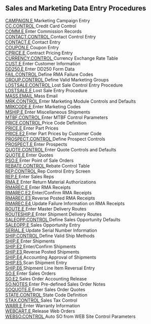 ##  Sales and Marketing Data Entry Procedures

<PageHeader />

[ CAMPAIGN.E ](../../../rover/AP-OVERVIEW/AP-ENTRY/ACCT-CONTROL/ACCT-CONTROL-1/ar-e/CUST-E/CUST-E-1/CAMPAIGN-E) Marketing Campaign Entry   
[ CC.CONTROL ](../../../rover/AP-OVERVIEW/AP-ENTRY/ACCT-CONTROL/ACCT-CONTROL-1/ar-e/CUST-E/CUST-E-5/CC-CONTROL) Credit Card Control   
[ COMM.E ](COMM-E/README.md) Enter Commission Records   
[ CONTACT.CONTROL ](../../../rover/AP-OVERVIEW/AP-ENTRY/CONTACT-CONTROL) Contact Control Entry   
[ CONTACT.E ](../../../rover/AP-OVERVIEW/AP-ENTRY/VENDOR-E/VENDOR-E-2/CONTACT-E) Contact Entry   
[ COUPON.E ](COUPON-E/README.md) Coupon Entry   
[ CPRICE.E ](../../../rover/AP-OVERVIEW/AP-ENTRY/ACCT-CONTROL/ACCT-CONTROL-1/ar-e/CUST-E/CUST-E-1/CPRICE-E) Contract Pricing Entry   
[ CURRENCY.CONTROL ](../../../rover/AP-OVERVIEW/AP-ENTRY/AP-E/AP-E-1/CURRENCY-CONTROL) Currency Exchange Rate Table   
[ CUST.E ](../../../rover/AP-OVERVIEW/AP-ENTRY/ACCT-CONTROL/ACCT-CONTROL-1/ar-e/CUST-E) Enter Customer Information   
[ DD250.E ](DD250-E/README.md) Enter DD250 Form Data   
[ FAIL.CONTROL ](FAIL-CONTROL/README.md) Define RMA Failure Codes   
[ GROUP.CONTROL ](../../../rover/AP-OVERVIEW/AP-ENTRY/ACCT-CONTROL/ACCT-CONTROL-1/ar-e/CUST-E/CUST-E-1/CAMPAIGN-E/CAMPAIGN-E-1/GROUP-CONTROL) Define Valid Marketing Groups   
[ LOSTSALE.CONTROL ](LOSTSALE-CONTROL/README.md) Lost Sale Control Entry Procedure   
[ LOSTSALE.E ](LOSTSALE-CONTROL/LOSTSALE-E/README.md) Lost Sale Entry Procedure   
[ MASS.EMAIL ](MASS-EMAIL/README.md) Mass Email   
[ MRK.CONTROL ](../../../rover/AP-OVERVIEW/AP-ENTRY/AP-E/AP-E-1/CURRENCY-CONTROL/SO-E/MRK-CONTROL) Enter Marketing Module Controls and Defaults   
[ MRKCODE.E ](MRKCODE-E/README.md) Enter Marketing Codes   
[ MSHIP.E ](../../../rover/AP-OVERVIEW/AP-ENTRY/AP-E/AP-E-1/MSHIP-E) Enter Miscellaneous Shipments   
[ MTBF.CONTROL ](MTBF-CONTROL/README.md) Enter MTBF Control Parameters   
[ PRICE.CONTROL ](../../../rover/AP-OVERVIEW/AP-ENTRY/AP-E/AP-E-1/CURRENCY-CONTROL/SO-E/SO-E-1/PRICE-CONTROL) Price Code Definition   
[ PRICE.E ](../../../rover/AP-OVERVIEW/AP-ENTRY/ACCT-CONTROL/ACCT-CONTROL-1/ar-e/CUST-E/CUST-E-1/PRICE-E) Enter Part Prices   
[ PRICE.E2 ](PRICE-E2/README.md) Enter Part Prices by Customer Code   
[ PROSPECT.CONTROL ](PROSPECT-CONTROL/README.md) Define Prospect Controls   
[ PROSPECT.E ](PROSPECT-CONTROL/PROSPECT-E/README.md) Enter Prospects   
[ QUOTE.CONTROL ](../../../rover/AP-OVERVIEW/AP-ENTRY/AP-E/AP-E-1/CURRENCY-CONTROL/SO-E/MRK-CONTROL/MRK-CONTROL-1/SOQUOTE-E/SOQUOTE-E-1/QUOTE-CONTROL) Enter Quote Controls and Defaults   
[ QUOTE.E ](../../../rover/AP-OVERVIEW/AP-ENTRY/AP-E/AP-E-1/CURRENCY-CONTROL/SO-E/MRK-CONTROL/MRK-CONTROL-1/SOQUOTE-E/QUOTE-E) Enter Quotes   
[ PSO.E ](../../../rover/AP-OVERVIEW/AP-ENTRY/AP-E/AP-E-1/MSHIP-E/MSHIP-E-2/Parts-E/PARTS-E-2/PSO-E) Enter Point of Sale Orders   
[ REBATE.CONTROL ](../../../rover/AP-OVERVIEW/AP-ENTRY/ACCT-CONTROL/ACCT-CONTROL-1/ar-e/CUST-E/CUST-E-7/REBATE-CONTROL) Rebate Control Table   
[ REP.CONTROL ](REP-CONTROL/README.md) Rep Control Entry Screen   
[ REP.E ](../../../rover/AP-OVERVIEW/AP-ENTRY/PRECOMM-E/PRECOMM-E-1/REP-E) Enter Sales Reps   
[ RMA.E ](../../../rover/AP-OVERVIEW/AP-ENTRY/AP-E/AP-E-1/CURRENCY-CONTROL/SO-E/MRK-CONTROL/MRK-CONTROL-2/RMA-E) Enter Return Material Authorizations   
[ RMAREC.E ](../../../rover/AP-OVERVIEW/AP-ENTRY/AP-E/AP-E-1/CURRENCY-CONTROL/SO-E/MRK-CONTROL/MRK-CONTROL-2/RMA-E/RMA-E-1/RMAREC-E2/RMAREC-E) Enter RMA Receipts   
[ RMAREC.E2 ](../../../rover/AP-OVERVIEW/AP-ENTRY/AP-E/AP-E-1/CURRENCY-CONTROL/SO-E/MRK-CONTROL/MRK-CONTROL-2/RMA-E/RMA-E-1/RMAREC-E2) Enter/Confirm RMA Receipts   
[ RMAREC.E3 ](RMAREC-E3/README.md) Reverse Posted RMA Receipts   
[ RMAREC.E4 ](RMAREC-E4/README.md) Update Failure Information on RMA Receipts   
[ ROUTE.E ](../../../rover/AP-OVERVIEW/AP-ENTRY/ACCT-CONTROL/ACCT-CONTROL-1/ar-e/CUST-E/CUST-E-1/ROUTE-E) Enter Master Delivery Routes   
[ ROUTESHIP.E ](../../../rover/AP-OVERVIEW/AP-ENTRY/ACCT-CONTROL/ACCT-CONTROL-1/ar-e/CUST-E/CUST-E-1/ROUTE-E/ROUTESHIP-E) Enter Shipment Delivery Routes   
[ SALEOPP.CONTROL ](SALEOPP-CONTROL/README.md) Define Sales Opportunity Defaults   
[ SALEOPP.E ](SALEOPP-E/README.md) Sales Opportunity Entry   
[ SERIAL.E ](../../../rover/FS-OVERVIEW/FS-ENTRY/SERIAL-E) Update Serial Number Information   
[ SHIP.CONTROL ](../../../rover/AP-OVERVIEW/AP-ENTRY/AP-E/AP-E-1/MSHIP-E/MSHIP-E-1/SHIP-CONTROL) Define Valid Ship Methods   
[ SHIP.E ](../../../rover/AP-OVERVIEW/AP-ENTRY/AP-E/AP-E-1/CURRENCY-CONTROL/SO-E/SO-E-4/SHIP-E) Enter Shipments   
[ SHIP.E2 ](../../../rover/AP-OVERVIEW/AP-ENTRY/AP-E/AP-E-1/CURRENCY-CONTROL/SO-E/SO-E-4/SHIP-E/SO-P1/SHIP-E2) Enter/Confirm Shipments   
[ SHIP.E3 ](../../../rover/AP-OVERVIEW/AP-ENTRY/AP-E/AP-E-1/CURRENCY-CONTROL/SO-E/SO-E-4/SHIP-E/SO-P1/SHIP-E2/SHIP-E3) Reverse Posted Shipments   
[ SHIP.E4 ](../../../rover/AP-OVERVIEW/AP-ENTRY/AP-E/AP-E-1/CURRENCY-CONTROL/SO-E/SO-E-4/SHIP-E4) Accounting Approval of Shipments   
[ SHIP.E5 ](SHIP-E5/README.md) Scan Shipment Entry   
[ SHIP.E6 ](SHIP-E6/README.md) Shipment Line Item Reversal Entry   
[ SO.E ](../../../rover/AP-OVERVIEW/AP-ENTRY/AP-E/AP-E-1/CURRENCY-CONTROL/SO-E) Enter Sales Orders   
[ SO.E2 ](../../../rover/AP-OVERVIEW/AP-ENTRY/AP-E/AP-E-1/CURRENCY-CONTROL/SO-E/MRK-CONTROL/MRK-CONTROL-5/SO-E2) Sales Order Accounting Release   
[ SO.NOTES ](SO-NOTES/README.md) Enter Pre-defined Sales Order Notes   
[ SOQUOTE.E ](../../../rover/AP-OVERVIEW/AP-ENTRY/AP-E/AP-E-1/CURRENCY-CONTROL/SO-E/MRK-CONTROL/MRK-CONTROL-1/SOQUOTE-E) Enter Sales Order Quotes   
[ STATE.CONTROL ](STATE-CONTROL/README.md) State Code Definition   
[ STAX.CONTROL ](../../../rover/AP-OVERVIEW/AP-ENTRY/AP-E/AP-E-1/CURRENCY-CONTROL/SO-E/SO-E-4/STAX-CONTROL) Sales Tax Control   
[ WARR.E ](WARR-E/README.md) Enter Warranty Information   
[ WEBCART.E ](WEBCART-E/README.md) Release Web Orders   
[ WEBSO.CONTROL ](WEBSO-CONTROL/README.md) Auto SO from WEB Site Control Parameters   
  
<badge text= "Version 8.10.57" vertical="middle" />

<PageFooter />